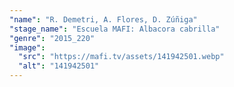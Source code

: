 ```yaml
---
"name": "R. Demetri, A. Flores, D. Zúñiga"
"stage_name": "Escuela MAFI: Albacora cabrilla"
"genre": "2015_220"
"image":
  "src": "https://mafi.tv/assets/141942501.webp"
  "alt": "141942501"
---
```

